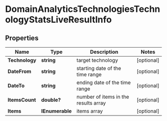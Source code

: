 # DomainAnalyticsTechnologiesTechnologyStatsLiveResultInfo


## Properties

| Name | Type | Description | Notes |
|------------ | ------------- | ------------- | -------------|
**Technology** | **string** | target technology |[optional]|
**DateFrom** | **string** | starting date of the time range |[optional]|
**DateTo** | **string** | ending date of the time range |[optional]|
**ItemsCount** | **double?** | number of items in the results array |[optional]|
**Items** | **IEnumerable<DomainAnalyticsTechnologiesTechnologyStatsLiveItem>** | items array |[optional]|